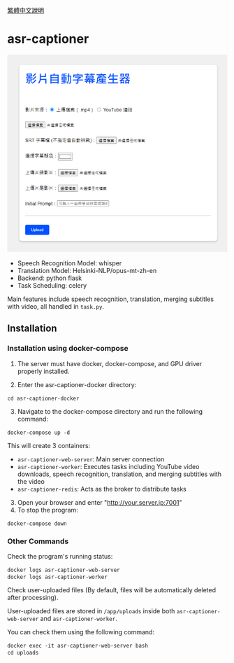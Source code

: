[繁體中文說明](README_zh.md)

# asr-captioner

![demo](asr-captioner.png)

- Speech Recognition Model: whisper
- Translation Model: Helsinki-NLP/opus-mt-zh-en
- Backend: python flask
- Task Scheduling: celery

Main features include speech recognition, translation, merging subtitles with video, all handled in `task.py`.

## Installation

### Installation using docker-compose

1. The server must have docker, docker-compose, and GPU driver properly installed.

2. Enter the asr-captioner-docker directory:

```
cd asr-captioner-docker
```

3. Navigate to the docker-compose directory and run the following command:

```
docker-compose up -d
```

This will create 3 containers:

- `asr-captioner-web-server`: Main server connection
- `asr-captioner-worker`: Executes tasks including YouTube video downloads, speech recognition, translation, and merging subtitles with the video
- `asr-captioner-redis`: Acts as the broker to distribute tasks

3. Open your browser and enter "http://your.server.ip:7001"
4. To stop the program:

```
docker-compose down
```

### Other Commands

Check the program's running status:

```
docker logs asr-captioner-web-server
docker logs asr-captioner-worker
```

Check user-uploaded files (By default, files will be automatically deleted after processing).

User-uploaded files are stored in `/app/uploads` inside both `asr-captioner-web-server` and `asr-captioner-worker`.

You can check them using the following command:

```
docker exec -it asr-captioner-web-server bash
cd uploads
```

